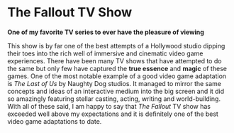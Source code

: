 # The Fallout TV Show
**One of my favorite TV series to ever have the pleasure of viewing**

This show is by far one of the best attempts of a Hollywood studio dipping their toes into the rich well of immersive and cinematic video game experiences. There have been many TV shows that have attempted to do the same but only few have captured the **true essence** and **magic** of these games. One of the most notable example of a good video game adaptation is *The Last of Us* by Naughty Dog studios. It managed to mirror the same concepts and ideas of an interactive medium into the big screen and it did so amazingly featuring stellar casting, acting, writing and world-building.
With all of these said, I am happy to say that *The Fallout* TV show has exceeded well above my expectations and it is definitely one of the best video game adaptations to date.

